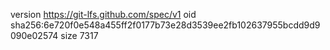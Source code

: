 version https://git-lfs.github.com/spec/v1
oid sha256:6e720f0e548a455ff2f0177b73e28d3539ee2fb102637955bcdd9d9090e02574
size 7317
